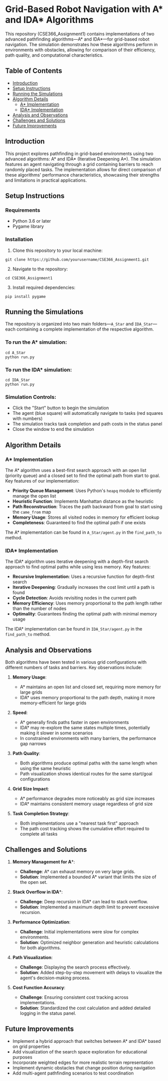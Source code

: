 # Grid-Based Robot Navigation with A* and IDA* Algorithms

This repository (CSE366_Assignment1) contains implementations of two advanced pathfinding algorithms—A* and IDA*—for grid-based robot navigation. The simulation demonstrates how these algorithms perform in environments with obstacles, allowing for comparison of their efficiency, path quality, and computational characteristics.

## Table of Contents
- [Introduction](#introduction)
- [Setup Instructions](#setup-instructions)
- [Running the Simulations](#running-the-simulations)
- [Algorithm Details](#algorithm-details)
  - [A* Implementation](#a-implementation)
  - [IDA* Implementation](#ida-implementation)
- [Analysis and Observations](#analysis-and-observations)
- [Challenges and Solutions](#challenges-and-solutions)
- [Future Improvements](#future-improvements)

## Introduction

This project explores pathfinding in grid-based environments using two advanced algorithms: A* and IDA* (Iterative Deepening A*). The simulation features an agent navigating through a grid containing barriers to reach randomly placed tasks. The implementation allows for direct comparison of these algorithms' performance characteristics, showcasing their strengths and limitations in practical applications.

## Setup Instructions

### Requirements
- Python 3.6 or later
- Pygame library

### Installation

1. Clone this repository to your local machine:
```
git clone https://github.com/yourusername/CSE366_Assignment1.git
```

2. Navigate to the repository:
```
cd CSE366_Assignment1
```

3. Install required dependencies:
```
pip install pygame
```

## Running the Simulations

The repository is organized into two main folders—`A_Star` and `IDA_Star`—each containing a complete implementation of the respective algorithm.

### To run the A* simulation:

```
cd A_Star
python run.py
```

### To run the IDA* simulation:

```
cd IDA_Star
python run.py
```

### Simulation Controls:
- Click the "Start" button to begin the simulation
- The agent (blue square) will automatically navigate to tasks (red squares with numbers)
- The simulation tracks task completion and path costs in the status panel
- Close the window to end the simulation

## Algorithm Details

### A* Implementation

The A* algorithm uses a best-first search approach with an open list (priority queue) and a closed set to find the optimal path from start to goal. Key features of our implementation:

- **Priority Queue Management**: Uses Python's `heapq` module to efficiently manage the open list
- **Heuristic Function**: Implements Manhattan distance as the heuristic
- **Path Reconstruction**: Traces the path backward from goal to start using the `came_from` map
- **Memory Usage**: Stores all visited nodes in memory for efficient lookup
- **Completeness**: Guaranteed to find the optimal path if one exists

The A* implementation can be found in `A_Star/agent.py` in the `find_path_to` method.

### IDA* Implementation

The IDA* algorithm uses iterative deepening with a depth-first search approach to find optimal paths while using less memory. Key features:

- **Recursive Implementation**: Uses a recursive function for depth-first search
- **Iterative Deepening**: Gradually increases the cost limit until a path is found
- **Cycle Detection**: Avoids revisiting nodes in the current path
- **Memory Efficiency**: Uses memory proportional to the path length rather than the number of nodes
- **Optimality**: Guarantees finding the optimal path with minimal memory usage

The IDA* implementation can be found in `IDA_Star/agent.py` in the `find_path_to` method.

## Analysis and Observations

Both algorithms have been tested in various grid configurations with different numbers of tasks and barriers. Key observations include:

1. **Memory Usage**:
   - A* maintains an open list and closed set, requiring more memory for large grids
   - IDA* uses memory proportional to the path depth, making it more memory-efficient for large grids

2. **Speed**:
   - A* generally finds paths faster in open environments
   - IDA* may re-explore the same states multiple times, potentially making it slower in some scenarios
   - In constrained environments with many barriers, the performance gap narrows

3. **Path Quality**:
   - Both algorithms produce optimal paths with the same length when using the same heuristic
   - Path visualization shows identical routes for the same start/goal configurations

4. **Grid Size Impact**:
   - A* performance degrades more noticeably as grid size increases
   - IDA* maintains consistent memory usage regardless of grid size

5. **Task Completion Strategy**:
   - Both implementations use a "nearest task first" approach
   - The path cost tracking shows the cumulative effort required to complete all tasks

## Challenges and Solutions

1. **Memory Management for A***:
   - **Challenge**: A* can exhaust memory on very large grids.
   - **Solution**: Implemented a bounded A* variant that limits the size of the open set.

2. **Stack Overflow in IDA***:
   - **Challenge**: Deep recursion in IDA* can lead to stack overflow.
   - **Solution**: Implemented a maximum depth limit to prevent excessive recursion.

3. **Performance Optimization**:
   - **Challenge**: Initial implementations were slow for complex environments.
   - **Solution**: Optimized neighbor generation and heuristic calculations for both algorithms.

4. **Path Visualization**:
   - **Challenge**: Displaying the search process effectively.
   - **Solution**: Added step-by-step movement with delays to visualize the agent's decision-making process.

5. **Cost Function Accuracy**:
   - **Challenge**: Ensuring consistent cost tracking across implementations.
   - **Solution**: Standardized the cost calculation and added detailed logging in the status panel.

## Future Improvements

- Implement a hybrid approach that switches between A* and IDA* based on grid properties
- Add visualization of the search space exploration for educational purposes
- Incorporate weighted edges for more realistic terrain representation
- Implement dynamic obstacles that change position during navigation
- Add multi-agent pathfinding scenarios to test coordination
